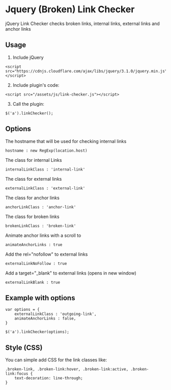 # Jquery (Broken) Link Checker
jQuery Link Checker checks broken links, internal links, external links and anchor links

## Usage
1. Include jQuery
```
<script src="https://cdnjs.cloudflare.com/ajax/libs/jquery/3.1.0/jquery.min.js"></script>
```
2. Include plugin's code:
```
<script src="/assets/js/link-checker.js"></script>
```
3. Call the plugin:
```
$('a').linkChecker();
```

## Options
The hostname that will be used for checking internal links
```
hostname : new RegExp(location.host)
```

The class for internal Links
```
internalLinkClass : 'internal-link'
```

The class for external links
```
externalLinkClass : 'external-link'
```

The class for anchor links
```
anchorLinkClass : 'anchor-link'
```

The class for broken links
```
brokenLinkClass : 'broken-link'
```

Animate anchor links with a scroll to
```
animateAnchorLinks : true
```

Add the rel="nofollow" to external links
```
externalLinkNoFollow : true
```

Add a target="_blank" to external links (opens in new window)
```
externalLinkBlank : true
```

## Example with options
```
var options = {
    externalLinkClass : 'outgoing-link',
    animateAnchorLinks : false,
}

$('a').linkChecker(options);
```

## Style (CSS)
You can simple add CSS for the link classes like:
```
.broken-link, .broken-link:hover, .broken-link:active, .broken-link:focus {
    text-decoration: line-through;
}
```
